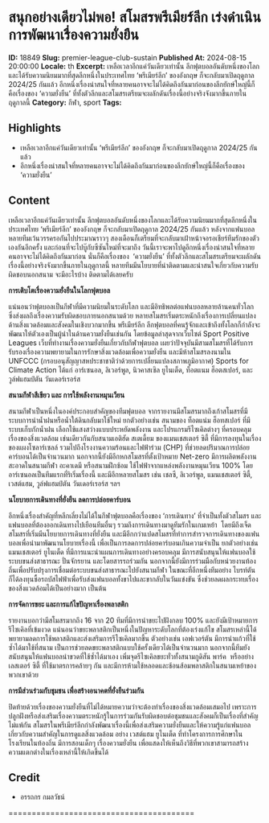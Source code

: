 # สนุกอย่างเดียวไม่พอ! สโมสรพรีเมียร์ลีก เร่งดำเนินการพัฒนาเรื่องความยั่งยืน 

**ID:** 18849
**Slug:** premier-league-club-sustain
**Published At:** 2024-08-15 20:00:00
**Locale:** th
**Excerpt:** เหลือเวลาอีกแค่วันเดียวเท่านั้น ลีกฟุตบอลอันดับหนึ่งของโลกและได้รับความนิยมมากที่สุดลีกหนึ่งในประเทศไทย ‘พรีเมียร์ลีก’ ของอังกฤษ ก็จะกลับมาเปิดฤดูกาล 2024/25 กันแล้ว อีกหนึ่งเรื่องน่าสนใจที่หลายคนอาจจะไม่ได้คิดถึงกันมาก่อนของลีกยักษ์ใหญ่นี้ก็คือเรื่องของ ‘ความยั่งยืน’ ที่ทั้งตัวลีกและสโมสรเตรียมจะผลักดันเรื่องนี้อย่างจริงจังมากขึ้นภายในฤดูกาลนี้ 
**Category:** กีฬา, sport
**Tags:** 

## Highlights
- เหลือเวลาอีกแค่วันเดียวเท่านั้น ‘พรีเมียร์ลีก’ ของอังกฤษ ก็จะกลับมาเปิดฤดูกาล 2024/25 กันแล้ว 
- อีกหนึ่งเรื่องน่าสนใจที่หลายคนอาจจะไม่ได้คิดถึงกันมาก่อนของลีกยักษ์ใหญ่นี้ก็คือเรื่องของ ‘ความยั่งยืน’ 

## Content

เหลือเวลาอีกแค่วันเดียวเท่านั้น ลีกฟุตบอลอันดับหนึ่งของโลกและได้รับความนิยมมากที่สุดลีกหนึ่งในประเทศไทย ‘พรีเมียร์ลีก’ ของอังกฤษ ก็จะกลับมาเปิดฤดูกาล 2024/25 กันแล้ว หลังจากแฟนบอลหลายทีมเว้นวรรครอกันไปประมาณราวๆ สองเดือนก็เตรียมที่จะกลับมาเฝ้าหน้าจอรอเชียร์ทีมรักของตัวเองกันอีกครั้ง และก่อนที่จะไปบู๊กับซีซันใหม่ที่จะมาถึง วันนี้เราจะพาไปดูอีกหนึ่งเรื่องน่าสนใจที่หลายคนอาจจะไม่ได้คิดถึงกันมาก่อน นั่นก็คือเรื่องของ  ‘ความยั่งยืน’ ที่ทั้งตัวลีกและสโมสรเตรียมจะผลักดันเรื่องนี้อย่างจริงจังมากขึ้นภายในฤดูกาลนี้ หลายทีมมีนโยบายที่น่าติดตามและน่าสนใจเกี่ยวกับความรับผิดชอบนอกสนาม จะมีอะไรบ้าง ติดตามได้เลยครับ  

**การเติบโตเรื่องความยั่งยืนในโลกฟุตบอล** 

แน่นอนว่าฟุตบอลเป็นกีฬาที่มีความนิยมในระดับโลก และมีอิทธิพลต่อแฟนบอลหลายล้านคนทั่วโลก ซึ่งส่งผลถึงเรื่องความรับผิดชอบภายนอกสนามด้วย หลายสโมสรเริ่มตระหนักถึงเรื่องการเปลี่ยนแปลงด้านสิ่งแวดล้อมและสังคมในเชิงบวกมากขึ้น พรีเมียร์ลีก ลีกฟุตบอลที่คนรู้จักและเข้าถึงทั้งโลกก็กำลังจะพัฒนาให้ตัวเองเป็นผู้นำในด้านความยั่งยืนเช่นกัน โดยข้อมูลล่าสุดจากเว็บไซต์ Sport Positive Leagues เว็บที่ทำงานเรื่องความยั่งยืนเกี่ยวกับกีฬาฟุตบอล เผยว่าปัจจุบันมีสามสโมสรที่ได้รับการรับรองเรื่องความพยายามในการรักษาสิ่งแวดล้อมเพื่อความยั่งยืน และมีห้าสโมสรลงนามใน UNFCCC (กรอบอนุสัญญาสหประชาชาติว่าด้วยการเปลี่ยนแปลงสภาพภูมิอากาศ) Sports for Climate Action ได้แก่ อาร์เซนอล, ลิเวอร์พูล, นิวคาสเซิล ยูไนเต็ด, ท็อตแนม ฮ็อตสเปอร์, และวูล์ฟแฮมป์ตัน วันเดอร์เรอร์ส

**สนามกีฬาสีเขียว และ การใช้พลังงานหมุนเวียน** 

สนามกีฬาเป็นหนึ่งในองค์ประกอบสำคัญของทีมฟุตบอล จากรายงานมีสโมสรมากถึงเก้าสโมสรที่มีระบบการนำน้ำฝนหรือน้ำใต้ดินกลับมาใช้ใหม่ ยกตัวอย่างเช่น สนามของ ท็อตแน่ม ฮ็อทสเปอร์ ที่มีระบบเก็บกักน้ำฝน เลือกใช้แสงสว่างแบบประหยัดพลังงาน และโปรแกรมรีไซเคิลต่างๆ ที่ครอบคลุมเรื่องของสิ่งแวดล้อม เช่นเดียวกันกับสนามเอติฮัด สเตเดี้ยม ของแมนเชสเตอร์ ซิตี้ ที่มีการลงทุนในเรื่องของแผงโซลาร์เซลล์ รวมไปถึงโรงงานความร้อนและไฟฟ้าร่วม (CHP) ที่ช่วยลดปริมาณการปล่อยคาร์บอนได้เป็นจำนวนมาก นอกจากนี้ยังมีอีกหกสโมสรที่ตั้งเป้าหมาย Net-zero มีการผลิตพลังงานสะอาดในสนามกีฬา อะคาเดมี หรือสนามฝึกซ้อม ใช้ไฟฟ้าจากแหล่งพลังงานหมุนเวียน 100% โดยอาร์เซนอลเป็นทีมแรกที่ริเริ่มเรื่องนี้ และมีอีกหลายสโมสร เช่น เชลซี, ลิเวอร์พูล, แมนเชสเตอร์ ซิตี้, เวสต์แฮม, วูล์ฟแฮมป์ตัน วันเดอร์เรอร์ส ฯลฯ

**นโยบายการเดินทางที่ยั่งยืน ลดการปล่อยคาร์บอน** 

อีกหนึ่งเรื่องสำคัญที่หลีกเลี่ยงไม่ได้ในกีฬาฟุตบอลคือเรื่องของ ‘การเดินทาง’ ที่จำเป็นทั้งตัวสโมสร และแฟนบอลที่ต้องออกเดินทางไปเยือนทีมอื่นๆ รวมถึงการเดินทางมาดูทีมรักในเกมเหย้า  โดยมีถึงเจ็ดสโมสรที่เริ่มมีนโยบายการเดินทางที่ยั่งยืน และมีอีกกว่าแปดสโมสรที่ทำการสำรวจการเดินทางของแฟนบอลเพื่อนำมาพัฒนานโยบายเรื่องนี้ เพื่อเป็นการลดการปล่อยคาร์บอนเกินความจำเป็น ยกตัวอย่างเช่น แมนเชสเตอร์ ยูไนเต็ด ที่มีการแนะนำแผนการเดินทางอย่างครอบคลุม มีการสนับสนุนให้แฟนบอลใช้ระบบขนส่งสาธารณะ ปั่นจักรยาน และโดยสารรถร่วมกัน นอกจากนี้ยังมีการร่วมมือกับหน่วยงานท้องถิ่นเพื่อปรับปรุงการเชื่อมต่อระบบขนส่งสาธารณะไปยังสนามกีฬา ในขณะที่อีกหนึ่งทีมอย่าง ไบรท์ตัน ก็ได้ลงทุนซื้อรถบัสไฟฟ้าเพื่อรับส่งแฟนบอลทั้งขาไปและขากลับในวันแข่งขัน ซึ่งช่วยลดผลกระทบเรื่องของสิ่งแวดล้อมได้เป็นอย่างมาก เป็นต้น

**การจัดการขยะ และการแก้ไขปัญหาเรื่องพลาสติก** 

รายงานบอกว่ามีสโมสรมากถึง 16 จาก 20 ทีมที่มีการนำขยะไปฝังกลบ 100% และยังมีเป้าหมายการรีไซเคิลที่เข้มงวด แน่นอนว่าขยะพลาสติกเป็นหนึ่งในปัญหาระดับโลกที่ต้องเร่งแก้ไข สโมสรเหล่านี้ได้พยายามลดการใช้พลาสติกและส่งเสริมการรีไซเคิลมากขึ้น ตัวอย่างเช่น เอฟเวอร์ตัน มีการนำแก้วที่ใช้ซ้ำได้มาใช้ที่สนาม เป็นการช่วยลดขยะพลาสติกแบบใช้ครั้งเดียวได้เป็นจำนวนมาก นอกจากนี้ทีมยังสนับสนุนให้แฟนบอลนำขวดที่ใช้ซ้ำได้มาเอง เพิ่มจุดรีไซเคิลขยะทั่วทั้งสนามกูดิสัน พาร์ค  หรืออย่าง เลสเตอร์ ซิตี้ ที่ใช้มาตรการคล้ายๆ กัน และมีการห้ามใช้หลอดและช้อนส้อมพลาสติกในสนามเหย้าของพวกเขาด้วย 

**การมีส่วนร่วมกับชุมชน เพื่อสร้างอนาคตที่ยั่งยืนร่วมกัน** 

ปิดท้ายด้วยเรื่องของความยั่งยืนที่ไม่ได้หมายความว่าจะต้องทำเรื่องของสิ่งแวดล้อมเสมอไป เพราะการปลูกฝังหรือส่งเสริมเรื่องความตระหนักรู้ในการร่วมกันรับผิดชอบต่อชุมชนและสังคมก็เป็นเรื่องที่สำคัญไม่แพ้กัน สโมสรในพรีเมียร์ลีกกำลังพัฒนาเรื่องนี้เพื่อส่งเสริมความยั่งยืนและให้ความรู้แก่แฟนบอลเกี่ยวกับความสำคัญในการดูแลสิ่งแวดล้อม อย่าง เวสต์แฮม ยูไนเต็ด ที่ทำโครงการการศึกษาในโรงเรียนในท้องถิ่น มีการสอนเด็กๆ เรื่องความยั่งยืน เพื่อแสดงให้เห็นถึงวิธีที่พวกเขาสามารถสร้างความแตกต่างในเรื่องเหล่านี้ให้เกิดขึ้นได้

## Credit
- อรรถกร กมลวัธน์


========================================

